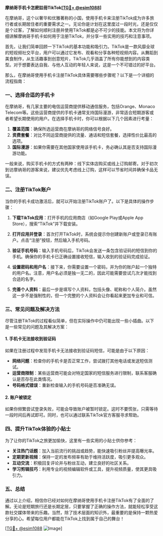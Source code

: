 **摩纳哥手机卡怎麽註冊TikTok[[TG💪+ @esim1088](https://t.me/s/esim1088)]**

在摩纳哥，这个以奢华和优雅著称的小国，使用手机卡来注册TikTok成为许多旅行者或长期居住者的重要需求之一。无论你是计划在这里度过一段时光，还是仅仅是个过客，了解如何顺利注册并使用TikTok都是必不可少的技能。本文将为你详细讲解摩纳哥手机卡如何用于注册TikTok，并分享一些实用的技巧和注意事项。

首先，让我们简单回顾一下TikTok的基本功能和吸引力。TikTok是一款风靡全球的短视频社交平台，用户可以通过它发布、观看和分享各种短视频内容。从舞蹈到美食制作，从生活趣事到创意短片，TikTok几乎涵盖了所有你能想到的内容类型。对于想要表达自我、与他人互动的年轻人来说，这是一个不可错过的好平台。

那么，在摩纳哥使用手机卡注册TikTok具体需要哪些步骤呢？以下是一个详细的流程指南：

### **一、选择合适的手机卡**

在摩纳哥，有几家主要的电信运营商提供移动通信服务，包括Orange、Monaco Telecom等。这些运营商提供的手机卡通常支持国际漫游，非常适合短期游客或者希望长期使用的用户。在选择手机卡时，你可以根据以下几个因素进行考量：

1. **覆盖范围**：确保所选运营商在摩纳哥的网络信号良好。
2. **资费套餐**：对比不同运营商提供的流量、通话和短信套餐，选择性价比最高的选项。
3. **国际漫游**：如果你需要在其他国家使用该手机卡，务必确认其是否支持国际漫游功能。

一般来说，购买手机卡的方式有两种：线下实体店购买或线上订购邮寄。对于初次到访摩纳哥的游客来说，建议优先考虑线上订购，这样可以节省时间并确保卡品无误。

### **二、注册TikTok账户**

当你的手机卡成功激活后，就可以开始注册TikTok账户了。以下是具体的操作步骤：

1. **下载TikTok应用**：打开手机的应用商店（如Google Play或Apple App Store），搜索“TikTok”并下载安装。
   
2. **打开应用并登录**：首次打开TikTok时，系统会提示你创建新账户或登录已有账户。点击“注册”按钮，然后输入手机号码。

3. **验证手机号码**：输入手机号码后，TikTok会发送一条包含验证码的短信到你的手机。确保你的手机卡已正确设置接收短信，输入收到的验证码完成验证。

4. **设置密码和用户名**：接下来，你需要设置一个密码，并为你的账户起一个独特的用户名。注意，用户名必须是独一无二的，因此可能需要尝试几次才能找到合适的名字。

5. **完善个人资料**：最后一步是填写个人资料，包括头像、昵称和个人简介。虽然这一步不是强制性的，但一个完整的个人资料会让你看起来更加专业和可信。

### **三、常见问题及解决方法**

尽管注册TikTok的过程看似简单，但在实际操作中仍可能出现一些小插曲。以下是一些常见的问题及其解决方案：

#### **1. 手机卡无法接收到验证码**

如果在注册过程中发现手机卡无法接收到验证码短信，可能是由于以下原因：
- **网络问题**：检查你的手机卡是否正常工作，尝试拨打其他电话或发送短信测试。
- **运营商限制**：某些运营商可能会对特定国家的短信服务进行限制，联系客服确认是否存在此类情况。
- **号码格式错误**：重新检查输入的手机号码是否准确无误。

#### **2. 账户被锁定**

如果你频繁尝试登录失败，可能会导致账户被暂时锁定。这时不要慌张，只需等待一段时间后再试即可。同时，也可以通过联系TikTok官方客服寻求帮助。

### **四、提升TikTok体验的小贴士**

为了让你的TikTok之旅更加愉快，这里有一些实用的小贴士供你参考：

- **关注热门话题**：加入当前流行的挑战或趋势，能快速吸引粉丝并提高曝光率。
- **定期更新视频**：保持一定的发布频率有助于维持活跃度，吸引更多观众。
- **互动交流**：积极回复评论并与粉丝互动，建立良好的社区关系。
- **学习剪辑技巧**：利用专业的视频编辑软件或工具，提升视频质量，使其更具吸引力。

### **五、总结**

通过以上介绍，相信你已经对如何在摩纳哥使用手机卡注册TikTok有了全面的了解。无论是短期旅行还是长期定居，只要掌握了正确的操作方法，就能轻松享受这款社交媒体带来的乐趣。当然，除了技术层面的知识外，最重要的是保持一颗热爱分享的心。希望每位用户都能在TikTok上找到属于自己的舞台！

[[TG💪+ @esim1088](https://t.me/s/esim1088) ![Image](https://i.postimg.cc/4NQfJmqS/Snipaste-2025-05-13-00-14-12.png)]